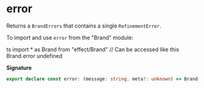 # error

Returns a `BrandErrors` that contains a single `RefinementError`.

To import and use `error` from the "Brand" module:

ts
import \* as Brand from "effect/Brand"
// Can be accessed like this
Brand.error
undefined

**Signature**

```ts
export declare const error: (message: string, meta?: unknown) => Brand.BrandErrors
```
